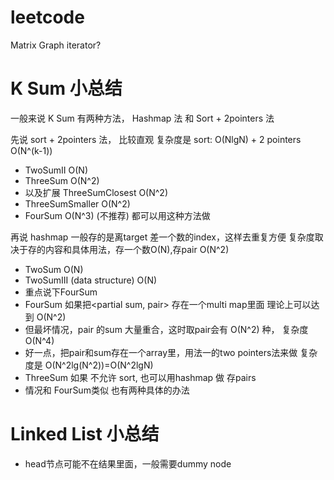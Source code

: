 # leetcode
Matrix
Graph
iterator?

# K Sum 小总结

一般来说 K Sum 有两种方法， Hashmap 法 和 Sort + 2pointers 法

先说 sort + 2pointers 法， 比较直观
复杂度是 sort: O(NlgN) + 2 pointers O(N^(k-1))

* TwoSumII O(N)
* ThreeSum O(N^2) 
* 以及扩展 ThreeSumClosest O(N^2) 
* ThreeSumSmaller O(N^2)
* FourSum O(N^3)  (不推荐)
都可以用这种方法做

再说 hashmap 一般存的是离target 差一个数的index，这样去重复方便
复杂度取决于存的内容和具体用法，存一个数O(N),存pair O(N^2)

* TwoSum O(N)
* TwoSumIII (data structure) O(N)
* 重点说下FourSum
* FourSum 如果把<partial sum, pair> 存在一个multi map里面 理论上可以达到 O(N^2) 
* 但最坏情况，pair 的sum 大量重合，这时取pair会有 O(N^2) 种， 复杂度 O(N^4)
* 好一点，把pair和sum存在一个array里，用法一的two pointers法来做 复杂度是 O(N^2lg(N^2))=O(N^2lgN)
* ThreeSum 如果 不允许 sort, 也可以用hashmap 做  存pairs 
* 情况和 FourSum类似 也有两种具体的办法

# Linked List 小总结
* head节点可能不在结果里面，一般需要dummy node
